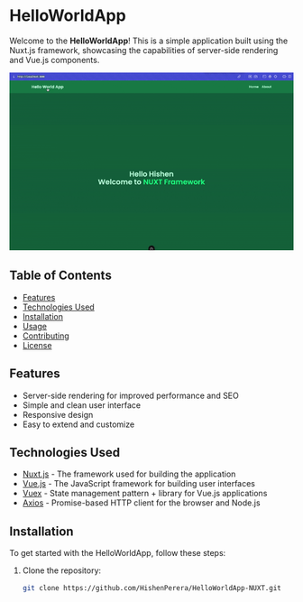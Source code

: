 # HelloWorldApp

Welcome to the **HelloWorldApp**! This is a simple application built using the Nuxt.js framework, showcasing the capabilities of server-side rendering and Vue.js components.

![HelloWorldApp Demo](https://github.com/HishenPerera/HelloWorldApp-NUXT/blob/main/res/NUXT%20App%20Demo.gif?raw=true)

## Table of Contents

- [Features](#features)
- [Technologies Used](#technologies-used)
- [Installation](#installation)
- [Usage](#usage)
- [Contributing](#contributing)
- [License](#license)

## Features

- Server-side rendering for improved performance and SEO
- Simple and clean user interface
- Responsive design
- Easy to extend and customize

## Technologies Used

- [Nuxt.js](https://nuxtjs.org/) - The framework used for building the application
- [Vue.js](https://vuejs.org/) - The JavaScript framework for building user interfaces
- [Vuex](https://vuex.vuejs.org/) - State management pattern + library for Vue.js applications
- [Axios](https://axios-http.com/) - Promise-based HTTP client for the browser and Node.js

## Installation

To get started with the HelloWorldApp, follow these steps:

1. Clone the repository:

   ```bash
   git clone https://github.com/HishenPerera/HelloWorldApp-NUXT.git

